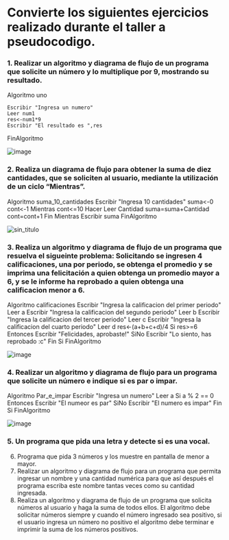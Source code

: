 
# Convierte los siguientes ejercicios realizado durante el taller a pseudocodigo.

### 1. Realizar un algoritmo y diagrama de flujo de un programa que solicite un número y lo multiplique por 9, mostrando su resultado.

Algoritmo uno
	
	Escribir "Ingresa un numero"
	Leer num1
	res<-num1*9
	Escribir "El resultado es ",res
FinAlgoritmo

![image](https://user-images.githubusercontent.com/101203621/159966926-ea0c1d69-dc47-4e00-8408-18a124c31004.png)


### 2. Realiza un diagrama de flujo para obtener la suma de diez cantidades, que se soliciten al usuario, mediante la utilización de un ciclo “Mientras”.

Algoritmo suma_10_cantidades
	Escribir "Ingresa 10 cantidades"
	suma<-0
	cont<-1
	Mientras cont<=10 Hacer
		Leer Cantidad
		suma=suma+Cantidad
		cont=cont+1
	Fin Mientras
	Escribir suma
FinAlgoritmo

![sin_titulo](https://user-images.githubusercontent.com/101203621/159970997-6b395afc-9322-469b-9b42-5a01e0097531.png)


### 3. Realiza un algoritmo y diagrama de flujo de un programa que resuelva el sigueinte problema: Solicitando se ingresen 4 calificaciones, una por periodo, se obtenga el promedio y se imprima una felicitación a quien obtenga un promedio mayor a 6, y se le informe ha reprobado a quien obtenga una calificacion menor a 6.

Algoritmo calificaciones
	Escribir "Ingresa la calificacion del primer periodo"
	Leer a
	Escribir "Ingresa la calificacion del segundo periodo"
	Leer b
	Escribir "Ingresa la calificacion del tercer periodo"
	Leer c
	Escribir "Ingresa la calificacion del cuarto periodo"
	Leer d
	res<-(a+b+c+d)/4
	Si res>=6 Entonces
		Escribir "Felicidades, aprobaste!"
	SiNo
		Escribir "Lo siento, has reprobado :c"
	Fin Si
FinAlgoritmo


![image](https://user-images.githubusercontent.com/101203621/159972916-8571c8cf-5664-4025-bb2c-cf38662ec08d.png)

  

### 4. Realizar un algoritmo y diagrama de flujo para un programa que solicite un número e indique si es par o impar.

Algoritmo Par_e_impar
	Escribir "Ingresa un numero"
	Leer a
	Si a % 2 == 0 Entonces
		Escribir "El numeor es par"
	SiNo
		Escribir "El numero es impar"
	Fin Si
FinAlgoritmo

![image](https://user-images.githubusercontent.com/101203621/159973828-c321e7d8-61f0-4feb-960c-a8b382e8c044.png)


### 5. Un programa que pida una letra y detecte si es una vocal.

6. Programa que pida 3 números y los muestre en pantalla de menor a mayor.
7. Realizar un algoritmo y diagrama de flujo para un programa que permita ingresar un nombre y una cantidad numérica para que así después el programa escriba este nombre tantas veces como su cantidad ingresada.
8. Realiza un algoritmo y diagrama de flujo de un programa que solicita números al usuario y haga la suma de todos ellos. El algoritmo debe solicitar números siempre y cuando el número ingresado sea positivo, si el usuario ingresa un número no positivo el algoritmo debe terminar e imprimir la suma de los números positivos.
